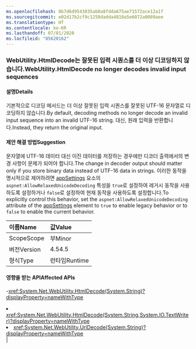 ```yaml
---
ms.openlocfilehash: 0b7d6d9543035ab0a8fdda675ae71572ace12a1f
ms.sourcegitcommit: e02d17b2cf9c1258dadda4810a5e6072a0089aee
ms.translationtype: HT
ms.contentlocale: ko-KR
ms.lasthandoff: 07/01/2020
ms.locfileid: "85620162"
---
```

### <a name="webutilityhtmldecode-no-longer-decodes-invalid-input-sequences"></a><span data-ttu-id="843c6-101">WebUtility.HtmlDecode는 잘못된 입력 시퀀스를 더 이상 디코딩하지 않습니다.</span><span class="sxs-lookup"><span data-stu-id="843c6-101">WebUtility.HtmlDecode no longer decodes invalid input sequences</span></span>

#### <a name="details"></a><span data-ttu-id="843c6-102">설명</span><span class="sxs-lookup"><span data-stu-id="843c6-102">Details</span></span>

<span data-ttu-id="843c6-103">기본적으로 디코딩 메서드는 더 이상 잘못된 입력 시퀀스를 잘못된 UTF-16 문자열로 디코딩하지 않습니다.</span><span class="sxs-lookup"><span data-stu-id="843c6-103">By default, decoding methods no longer decode an invalid input sequence into an invalid UTF-16 string.</span></span> <span data-ttu-id="843c6-104">대신, 원래 입력을 반환합니다.</span><span class="sxs-lookup"><span data-stu-id="843c6-104">Instead, they return the original input.</span></span>

#### <a name="suggestion"></a><span data-ttu-id="843c6-105">제안 해결 방법</span><span class="sxs-lookup"><span data-stu-id="843c6-105">Suggestion</span></span>

<span data-ttu-id="843c6-106">문자열에 UTF-16 데이터 대신 이진 데이터를 저장하는 경우에만 디코더 출력에서의 변경 사항이 문제가 되어야 합니다.</span><span class="sxs-lookup"><span data-stu-id="843c6-106">The change in decoder output should matter only if you store binary data instead of UTF-16 data in strings.</span></span> <span data-ttu-id="843c6-107">이러한 동작을 명시적으로 제어하려면 [appSettings](~/docs/framework/configure-apps/file-schema/appsettings/index.md) 요소의 <code>aspnet:AllowRelaxedUnicodeDecoding</code> 특성을 <code>true</code>로 설정하여 레거시 동작을 사용하도록 설정하거나 <code>false</code>로 설정하여 현재 동작을 사용하도록 설정합니다.</span><span class="sxs-lookup"><span data-stu-id="843c6-107">To explicitly control this behavior, set the <code>aspnet:AllowRelaxedUnicodeDecoding</code> attribute of the [appSettings](~/docs/framework/configure-apps/file-schema/appsettings/index.md) element to <code>true</code> to enable legacy behavior or to <code>false</code> to enable the current behavior.</span></span>

| <span data-ttu-id="843c6-108">이름</span><span class="sxs-lookup"><span data-stu-id="843c6-108">Name</span></span>    | <span data-ttu-id="843c6-109">값</span><span class="sxs-lookup"><span data-stu-id="843c6-109">Value</span></span>       |
|:--------|:------------|
| <span data-ttu-id="843c6-110">Scope</span><span class="sxs-lookup"><span data-stu-id="843c6-110">Scope</span></span>   |<span data-ttu-id="843c6-111">부</span><span class="sxs-lookup"><span data-stu-id="843c6-111">Minor</span></span>|
|<span data-ttu-id="843c6-112">버전</span><span class="sxs-lookup"><span data-stu-id="843c6-112">Version</span></span>|<span data-ttu-id="843c6-113">4.5</span><span class="sxs-lookup"><span data-stu-id="843c6-113">4.5</span></span>|
|<span data-ttu-id="843c6-114">형식</span><span class="sxs-lookup"><span data-stu-id="843c6-114">Type</span></span>|<span data-ttu-id="843c6-115">런타임</span><span class="sxs-lookup"><span data-stu-id="843c6-115">Runtime</span></span>

#### <a name="affected-apis"></a><span data-ttu-id="843c6-116">영향을 받는 API</span><span class="sxs-lookup"><span data-stu-id="843c6-116">Affected APIs</span></span>

-<xref:System.Net.WebUtility.HtmlDecode(System.String)?displayProperty=nameWithType></li><li><xref:System.Net.WebUtility.HtmlDecode(System.String,System.IO.TextWriter)?displayProperty=nameWithType></li><li><xref:System.Net.WebUtility.UrlDecode(System.String)?displayProperty=nameWithType></li></ul>|
